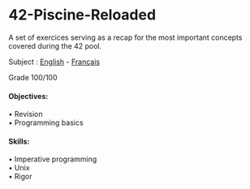 # 42-Piscine-Reloaded
A set of exercices serving as a recap for the most important concepts covered during the 42 pool.  

Subject : [English](https://github.com/ssfar/42-Subjects.pdf/blob/master/piscine_reloaded.en.pdf) - [Français](https://github.com/ssfar/42-Subjects.pdf/blob/master/piscine_reloaded.fr.pdf)

Grade 100/100

#### Objectives:
• Revision  
• Programming basics  
#### Skills:
• Imperative programming   
• Unix  
• Rigor    
